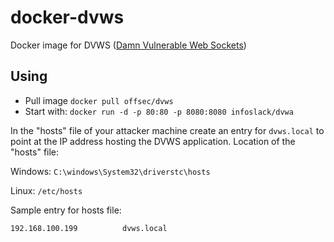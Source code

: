 # docker-dvws
Docker image for DVWS ([Damn Vulnerable Web Sockets](https://github.com/interference-security/DVWS))

## Using

- Pull image `docker pull offsec/dvws`
- Start with: `docker run -d -p 80:80 -p 8080:8080 infoslack/dvwa`

In the "hosts" file of your attacker machine create an entry for `dvws.local` to point at the IP address hosting the DVWS application. Location of the "hosts" file:

Windows: `C:\windows\System32\driverstc\hosts`

Linux: `/etc/hosts`


Sample entry for hosts file:

`192.168.100.199          dvws.local`
